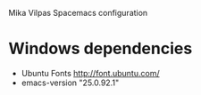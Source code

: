 Mika Vilpas Spacemacs configuration

Windows dependencies
=
- Ubuntu Fonts http://font.ubuntu.com/
- emacs-version "25.0.92.1"
